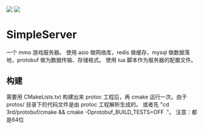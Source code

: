 [![](https://travis-ci.org/caodhuan/SimpleServer.svg?branch=master)](https://travis-ci.org/caodhuan/SimpleServer) ![](https://img.shields.io/badge/language-cpp-brightgreen.svg)
# SimpleServer
一个 mmo 游戏服务器。
使用 asio 做网络库，redis 做缓存，mysql 做数据落地，protobuf 做为数据传输、存储格式。
使用 lua 脚本作为服务器的配置文件。

## 构建
需要用 CMakeLists.txt 构建出来 protoc 工程后，再 cmake 运行一次。由于 protos/ 目录下的代码文件是由 protoc 工程解析生成的。
或者先 "cd 3rd/protobuf/cmake && cmake -Dprotobuf_BUILD_TESTS=OFF ."。
注意：都是64位